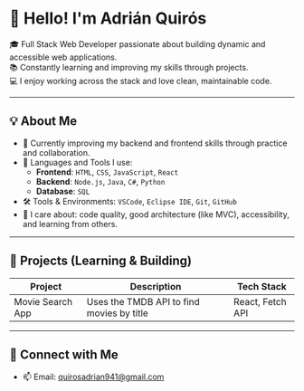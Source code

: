 # 👋 Hello! I'm Adrián Quirós

🎓 Full Stack Web Developer passionate about building dynamic and accessible web applications.  
📚 Constantly learning and improving my skills through projects.  
💻 I enjoy working across the stack and love clean, maintainable code.

---

## 💡 About Me

- 🌱 Currently improving my backend and frontend skills through practice and collaboration.
- 🔧 Languages and Tools I use:
  - **Frontend**: `HTML`, `CSS`, `JavaScript`, `React`
  - **Backend**: `Node.js`, `Java`, `C#`, `Python`
  - **Database**: `SQL`
- 🛠️ Tools & Environments: `VSCode`, `Eclipse IDE`, `Git`, `GitHub`
- 👀 I care about: code quality, good architecture (like MVC), accessibility, and learning from others.

---

## 🧪 Projects (Learning & Building)

| Project | Description | Tech Stack |
|---------|-------------|------------|
| Movie Search App | Uses the TMDB API to find movies by title | React, Fetch API |

---

## 🔗 Connect with Me

- 📫 Email: quirosadrian941@gmail.com

<!---
Shoking01/Shoking01 is a ✨ special ✨ repository because its `README.md` (this file) appears on your GitHub profile.
You can click the Preview link to take a look at your changes.
--->
